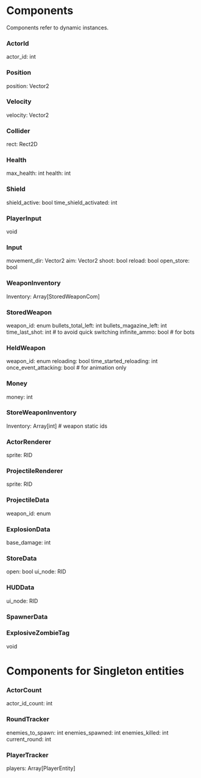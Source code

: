 

# Components

Components refer to dynamic instances.

### ActorId
actor_id: int

### Position
position: Vector2

### Velocity
velocity: Vector2

### Collider
rect: Rect2D

### Health
max_health: int
health: int

### Shield
shield_active: bool
time_shield_activated: int

### PlayerInput
void

### Input
movement_dir: Vector2
aim: Vector2
shoot: bool
reload: bool
open_store: bool

### WeaponInventory
Inventory: Array[StoredWeaponCom]

### StoredWeapon
weapon_id: enum
bullets_total_left: int
bullets_magazine_left: int
time_last_shot: int # to avoid quick switching
infinite_ammo: bool # for bots

### HeldWeapon
weapon_id: enum
reloading: bool
time_started_reloading: int
once_event_attacking: bool # for animation only

### Money
money: int

### StoreWeaponInventory
Inventory: Array[int] # weapon static ids

### ActorRenderer
sprite: RID

### ProjectileRenderer
sprite: RID

### ProjectileData
weapon_id: enum

### ExplosionData
base_damage: int

### StoreData
open: bool
ui_node: RID

### HUDData
ui_node: RID

### SpawnerData

### ExplosiveZombieTag
void

# Components for Singleton entities

### ActorCount
actor_id_count: int

### RoundTracker
enemies_to_spawn: int
enemies_spawned: int
enemies_killed: int
current_round: int

### PlayerTracker
players: Array[PlayerEntity]

